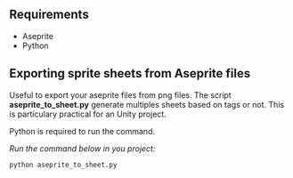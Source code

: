 ## Requirements

- Aseprite
- Python

## Exporting sprite sheets from Aseprite files

Useful to export your aseprite files from png files. The script **aseprite_to_sheet.py** generate multiples sheets based on tags or not.
This is particulary practical for an Unity project.

Python is required to run the command.

_Run the command below in you project:_
```
python aseprite_to_sheet.py
```
